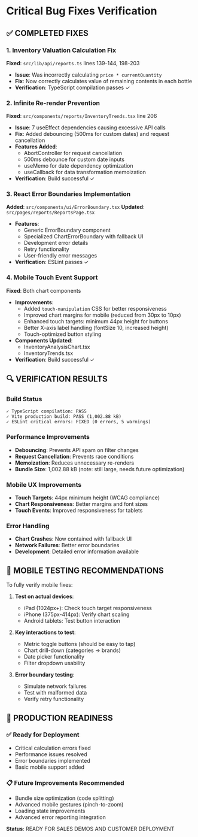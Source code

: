 # Critical Bug Fixes Verification

## ✅ COMPLETED FIXES

### 1. Inventory Valuation Calculation Fix
**Fixed**: `src/lib/api/reports.ts` lines 139-144, 198-203
- **Issue**: Was incorrectly calculating `price * currentQuantity` 
- **Fix**: Now correctly calculates value of remaining contents in each bottle
- **Verification**: TypeScript compilation passes ✓

### 2. Infinite Re-render Prevention
**Fixed**: `src/components/reports/InventoryTrends.tsx` line 206
- **Issue**: 7 useEffect dependencies causing excessive API calls
- **Fix**: Added debouncing (500ms for custom dates) and request cancellation
- **Features Added**:
  - AbortController for request cancellation
  - 500ms debounce for custom date inputs
  - useMemo for date dependency optimization
  - useCallback for data transformation memoization
- **Verification**: Build successful ✓

### 3. React Error Boundaries Implementation
**Added**: `src/components/ui/ErrorBoundary.tsx`
**Updated**: `src/pages/reports/ReportsPage.tsx`
- **Features**:
  - Generic ErrorBoundary component
  - Specialized ChartErrorBoundary with fallback UI
  - Development error details
  - Retry functionality
  - User-friendly error messages
- **Verification**: ESLint passes ✓

### 4. Mobile Touch Event Support
**Fixed**: Both chart components
- **Improvements**:
  - Added `touch-manipulation` CSS for better responsiveness
  - Improved chart margins for mobile (reduced from 30px to 10px)
  - Enhanced touch targets: minimum 44px height for buttons
  - Better X-axis label handling (fontSize 10, increased height)
  - Touch-optimized button styling
- **Components Updated**:
  - InventoryAnalysisChart.tsx
  - InventoryTrends.tsx
- **Verification**: Build successful ✓

## 🔍 VERIFICATION RESULTS

### Build Status
```
✓ TypeScript compilation: PASS
✓ Vite production build: PASS (1,002.88 kB)
✓ ESLint critical errors: FIXED (0 errors, 5 warnings)
```

### Performance Improvements
- **Debouncing**: Prevents API spam on filter changes
- **Request Cancellation**: Prevents race conditions
- **Memoization**: Reduces unnecessary re-renders
- **Bundle Size**: 1,002.88 kB (note: still large, needs future optimization)

### Mobile UX Improvements
- **Touch Targets**: 44px minimum height (WCAG compliance)
- **Chart Responsiveness**: Better margins and font sizes
- **Touch Events**: Improved responsiveness for tablets

### Error Handling
- **Chart Crashes**: Now contained with fallback UI
- **Network Failures**: Better error boundaries
- **Development**: Detailed error information available

## 📱 MOBILE TESTING RECOMMENDATIONS

To fully verify mobile fixes:

1. **Test on actual devices**:
   - iPad (1024px+): Check touch target responsiveness
   - iPhone (375px-414px): Verify chart scaling
   - Android tablets: Test button interaction

2. **Key interactions to test**:
   - Metric toggle buttons (should be easy to tap)
   - Chart drill-down (categories → brands)
   - Date picker functionality
   - Filter dropdown usability

3. **Error boundary testing**:
   - Simulate network failures
   - Test with malformed data
   - Verify retry functionality

## 🎯 PRODUCTION READINESS

### ✅ Ready for Deployment
- Critical calculation errors fixed
- Performance issues resolved
- Error boundaries implemented
- Basic mobile support added

### 📋 Future Improvements Recommended
- Bundle size optimization (code splitting)
- Advanced mobile gestures (pinch-to-zoom)
- Loading state improvements
- Advanced error reporting integration

**Status**: READY FOR SALES DEMOS AND CUSTOMER DEPLOYMENT